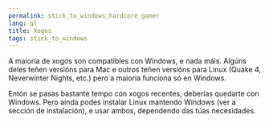 ```yaml
---
permalink: stick_to_windows_hardcore_gamer
lang: gl
title: Xogos
tags: stick_to_windows
---
```


A maioría de xogos son compatibles con Windows, e nada máis. Algúns deles teñen versións para Mac e outros teñen versións para Linux (Quake 4, Neverwinter Nights, etc.) pero a maioría funciona só en Windows.

Entón se pasas bastante tempo con xogos recentes, deberías quedarte con Windows. Pero aínda podes instalar Linux mantendo Windows (ver a sección de instalación), e usar ambos, dependendo das túas necesidades.

